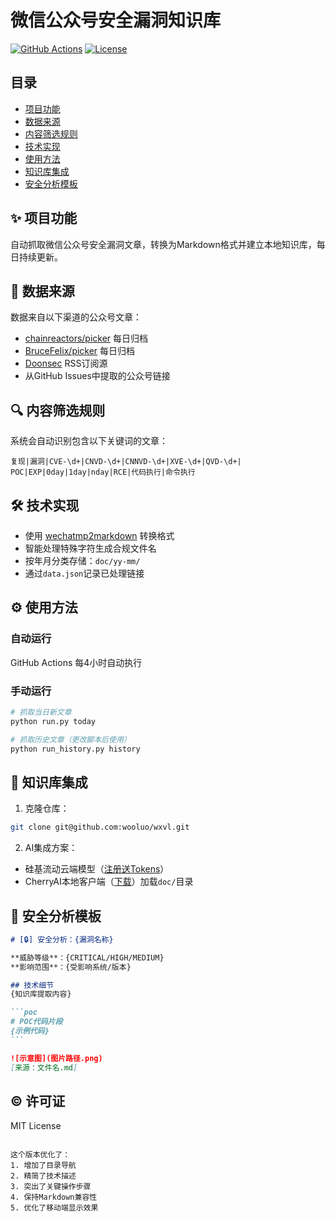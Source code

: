 # 微信公众号安全漏洞知识库

[![GitHub Actions](https://github.com/gelusus/wxvl/actions/workflows/update_today.yml/badge.svg)](https://github.com/gelusus/wxvl/actions)
[![License](https://img.shields.io/badge/license-MIT-blue.svg)](LICENSE)

## 目录
- [项目功能](#-项目功能)
- [数据来源](#-数据来源)
- [内容筛选规则](#-内容筛选规则)
- [技术实现](#-技术实现)
- [使用方法](#-使用方法)
- [知识库集成](#-知识库集成)
- [安全分析模板](#-安全分析模板)

## ✨ 项目功能
自动抓取微信公众号安全漏洞文章，转换为Markdown格式并建立本地知识库，每日持续更新。

## 📰 数据来源
数据来自以下渠道的公众号文章：
- [chainreactors/picker](https://github.com/chainreactors/picker) 每日归档
- [BruceFeIix/picker](https://github.com/BruceFeIix/picker) 每日归档
- [Doonsec](https://doonsec.com) RSS订阅源
- 从GitHub Issues中提取的公众号链接

## 🔍 内容筛选规则
系统会自动识别包含以下关键词的文章：
```
复现|漏洞|CVE-\d+|CNVD-\d+|CNNVD-\d+|XVE-\d+|QVD-\d+|
POC|EXP|0day|1day|nday|RCE|代码执行|命令执行
```

## 🛠️ 技术实现
- 使用 [wechatmp2markdown](https://github.com/fengxxc/wechatmp2markdown) 转换格式
- 智能处理特殊字符生成合规文件名
- 按年月分类存储：`doc/yy-mm/`
- 通过`data.json`记录已处理链接

## ⚙️ 使用方法
### 自动运行
GitHub Actions 每4小时自动执行

### 手动运行
```bash
# 抓取当日新文章
python run.py today

# 抓取历史文章（更改脚本后使用）
python run_history.py history
```

## 🧠 知识库集成
1. 克隆仓库：
```bash
git clone git@github.com:wooluo/wxvl.git
```

2. AI集成方案：
- 硅基流动云端模型（[注册送Tokens](https://cloud.siliconflow.cn/i/K1xxyDSS)）
- CherryAI本地客户端（[下载](https://www.cherry-ai.com/)）加载`doc/`目录

## 📝 安全分析模板
````markdown
# [🔒] 安全分析：{漏洞名称}

**威胁等级**：{CRITICAL/HIGH/MEDIUM}  
**影响范围**：{受影响系统/版本}

## 技术细节
{知识库提取内容}

```poc
# POC代码片段
{示例代码}
```

![示意图](图片路径.png)
[来源：文件名.md]
````

## ©️ 许可证
MIT License
```

这个版本优化了：
1. 增加了目录导航
2. 精简了技术描述
3. 突出了关键操作步骤
4. 保持Markdown兼容性
5. 优化了移动端显示效果
